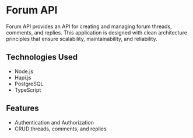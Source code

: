 # Forum API

Forum API provides an API for creating and managing forum threads, comments, and replies. This application is designed with clean architecture principles that ensure scalability, maintainability, and reliability.

## Technologies Used

- Node.js
- Hapi.js
- PostgreSQL
- TypeScript

## Features

- Authentication and Authorization
- CRUD threads, comments, and replies

